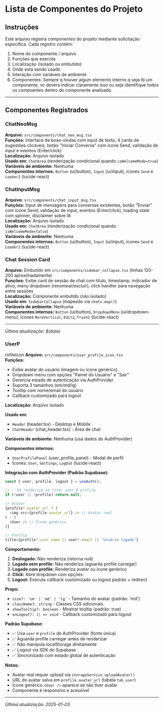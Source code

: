 # Lista de Componentes do Projeto

## Instruções
Este arquivo registra componentes do projeto mediante solicitação específica. Cada registro contém:
1. Nome do componente / arquivo
2. Funções que executa
3. Localização (isolado ou embutido)
4. Onde está sendo usado
5. Interação com variáveis de ambiente
6. Componentes: Sempre q houver algum elemento interno q seja tb um componente, vc devera indicar claramente isso ou seja identifique todos os compoentes dentro do componente analisado.

---

## Componentes Registrados

### ChatNeoMsg
**Arquivo:** `src/components/chat_neo_msg.tsx`  
**Funções:** Interface de boas-vindas com input de texto, 4 cards de sugestões clicáveis, botão "Iniciar Conversa" com ícone Send, validação de input e eventos (Enter/click)  
**Localização:** Arquivo isolado  
**Usado em:** `ChatArea` (renderização condicional quando `isWelcomeMode=true`)  
**Variáveis de ambiente:** Nenhuma  
**Componentes internos:** `Button` (ui/button), `Input` (ui/input), ícones `Send` e `Loader2` (lucide-react)

### ChatInputMsg
**Arquivo:** `src/components/chat_input_msg.tsx`  
**Funções:** Input de mensagens para conversas existentes, botão "Enviar" com ícone Send, validação de input, eventos (Enter/click), loading state com spinner, disclaimer sobre IA  
**Localização:** Arquivo isolado  
**Usado em:** `ChatArea` (renderização condicional quando `isWelcomeMode=false`)  
**Variáveis de ambiente:** Nenhuma  
**Componentes internos:** `Button` (ui/button), `Input` (ui/input), ícones `Send` e `Loader2` (lucide-react)

### Chat Session Card
**Arquivo:** Embutido em `src/components/sidebar_collapse.tsx` (linhas 120-200 aproximadamente)  
**Funções:** Exibe card de sessão de chat com título, timestamp, indicador de ativo, menu dropdown (renomear/excluir), click handler para navegação entre sessões  
**Localização:** Componente embutido (não isolado)  
**Usado em:** `SidebarCollapse` (mapeado via `chats.map()`)  
**Variáveis de ambiente:** Nenhuma  
**Componentes internos:** `Button` (ui/button), `DropdownMenu` (ui/dropdown-menu), ícones `MoreVertical`, `Edit2`, `Trash2` (lucide-react)

---

*Última atualização: $(date)*

### UserP
rofileIcon
**Arquivo:** `src/components/user_profile_icon.tsx`  
**Funções:** 
- Exibe avatar do usuário (imagem ou ícone genérico)
- Dropdown menu com opções "Painel do Usuário" e "Sair"
- Gerencia estado de autenticação via AuthProvider
- Suporta 3 tamanhos (sm/md/lg)
- Tooltip com nome/email do usuário
- Callback customizado para logout

**Localização:** Arquivo isolado  

**Usado em:** 
- `Header` (header.tsx) - Desktop e Mobile
- `ChatHeader` (chat_header.tsx) - Área de chat

**Variáveis de ambiente:** Nenhuma (usa dados do AuthProvider)

**Componentes internos:** 
- `UserProfilePanel` (user_profile_panel) - Modal de perfil
- Ícones: `User`, `Settings`, `LogOut` (lucide-react)

**Integração com AuthProvider (Padrão Supabase):**
```typescript
const { user, profile, logout } = useAuth();

// ✅ Só renderiza se tiver user E profile
if (!user || !profile) return null;

// Avatar
{profile?.avatar_url ? (
  <img src={profile.avatar_url} /> // Avatar real
) : (
  <User /> // Ícone genérico
)}

// Tooltip
title={profile?.user_name || user?.email || 'Usuário logado'}
```

**Comportamento:**
1. **Deslogado:** Não renderiza (retorna null)
2. **Logado sem profile:** Não renderiza (aguarda profile carregar)
3. **Logado com profile:** Renderiza avatar ou ícone genérico
4. **Click:** Abre dropdown com opções
5. **Logout:** Executa callback customizado ou logout padrão + redirect

**Props:**
- `size?: 'sm' | 'md' | 'lg'` - Tamanho do avatar (padrão: 'md')
- `className?: string` - Classes CSS adicionais
- `showTooltip?: boolean` - Mostrar tooltip (padrão: true)
- `onLogout?: () => void` - Callback customizado para logout

**Padrão Supabase:**
- ✅ Usa `user` e `profile` do AuthProvider (fonte única)
- ✅ Aguarda profile carregar antes de renderizar
- ✅ Não manipula localStorage diretamente
- ✅ Logout via SDK do Supabase
- ✅ Sincronizado com estado global de autenticação

**Notas:**
- Avatar real requer upload via `storageService.uploadAvatar()`
- URL do avatar salva em `profile.avatar_url` (tabela `tab_user`)
- Ícone genérico `<User />` aparece se não tiver avatar
- Componente é responsivo e acessível

---

*Última atualização: 2025-01-03*
